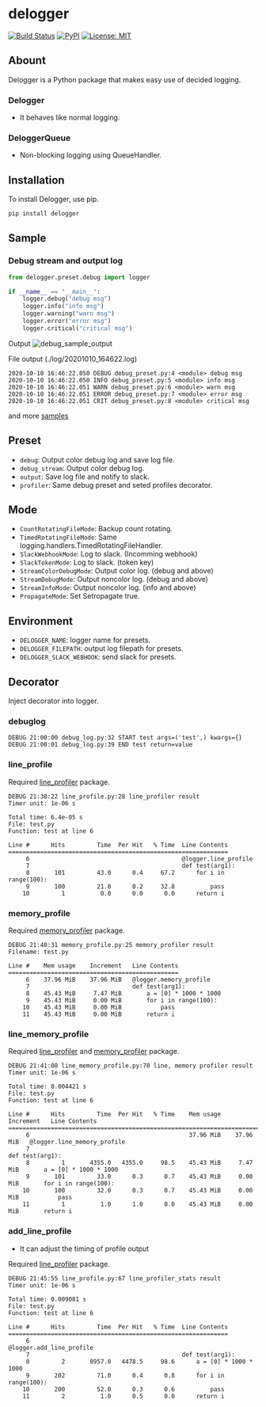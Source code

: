 # delogger

[![Build Status](https://travis-ci.org/deresmos/delogger.svg?branch=master)](https://travis-ci.org/deresmos/delogger)
[![PyPI](https://badge.fury.io/py/delogger.svg)](https://badge.fury.io/py/delogger)
[![License: MIT](https://img.shields.io/badge/License-MIT-yellow.svg)](https://github.com/deresmos/delogger/blob/master/LICENSE)

## Abount

Delogger is a Python package that makes easy use of decided logging.

### Delogger

- It behaves like normal logging.

### DeloggerQueue

- Non-blocking logging using QueueHandler.

## Installation

To install Delogger, use pip.

```bash
pip install delogger

```

## Sample

### Debug stream and output log

```python
from delogger.preset.debug import logger

if __name__ == "__main__":
    logger.debug("debug msg")
    logger.info("info msg")
    logger.warning("warn msg")
    logger.error("error msg")
    logger.critical("critical msg")
```

Output
![debug_sample_output]()

File output (./log/20201010_164622.log)
```
2020-10-10 16:46:22.050 DEBUG debug_preset.py:4 <module> debug msg
2020-10-10 16:46:22.050 INFO debug_preset.py:5 <module> info msg
2020-10-10 16:46:22.051 WARN debug_preset.py:6 <module> warn msg
2020-10-10 16:46:22.051 ERROR debug_preset.py:7 <module> error msg
2020-10-10 16:46:22.051 CRIT debug_preset.py:8 <module> critical msg
```


and more [samples](https://github.com/deresmos/delogger/tree/main/tests)

## Preset

- `debug`: Output color debug log and save log file.
- `debug_stream`: Output color debug log.
- `output`: Save log file and notify to slack.
- `profiler`: Same debug preset and seted profiles decorator.

## Mode

- `CountRotatingFileMode`: Backup count rotating.
- `TimedRotatingFileMode`: Same logging.handlers.TimedRotatingFileHandler.
- `SlackWebhookMode`: Log to slack. (Incomming webhook)
- `SlackTokenMode`: Log to slack. (token key)
- `StreamColorDebugMode`: Output color log. (debug and above)
- `StreamDebugMode`: Output noncolor log. (debug and above)
- `StreamInfoMode`: Output noncolor log. (info and above)
- `PropagateMode`: Set Setropagate true.

## Environment

- `DELOGGER_NAME`: logger name for presets.
- `DELOGGER_FILEPATH`: output log filepath for presets.
- `DELOGGER_SLACK_WEBHOOK`: send slack for presets.

## Decorator

Inject decorator into logger.

### debuglog

```text
DEBUG 21:00:00 debug_log.py:32 START test args=('test',) kwargs={}
DEBUG 21:00:01 debug_log.py:39 END test return=value
```

### line_profile

Required [line_profiler](https://github.com/pyutils/line_profiler) package.

```text
DEBUG 21:38:22 line_profile.py:28 line_profiler result
Timer unit: 1e-06 s

Total time: 6.4e-05 s
File: test.py
Function: test at line 6

Line #      Hits         Time  Per Hit   % Time  Line Contents
==============================================================
     6                                           @logger.line_profile
     7                                           def test(arg1):
     8       101         43.0      0.4     67.2      for i in range(100):
     9       100         21.0      0.2     32.8          pass
    10         1          0.0      0.0      0.0      return i
```

### memory_profile

Required [memory_profiler](https://github.com/pythonprofilers/memory_profiler) package.

```text
DEBUG 21:40:31 memory_profile.py:25 memory_profiler result
Filename: test.py

Line #    Mem usage    Increment   Line Contents
================================================
     6    37.96 MiB    37.96 MiB   @logger.memory_profile
     7                             def test(arg1):
     8    45.43 MiB     7.47 MiB       a = [0] * 1000 * 1000
     9    45.43 MiB     0.00 MiB       for i in range(100):
    10    45.43 MiB     0.00 MiB           pass
    11    45.43 MiB     0.00 MiB       return i
```

### line_memory_profile

Required [line_profiler](https://github.com/pyutils/line_profiler) and [memory_profiler](https://github.com/pythonprofilers/memory_profiler) package.

```text
DEBUG 21:41:08 line_memory_profile.py:70 line, memory profiler result
Timer unit: 1e-06 s

Total time: 0.004421 s
File: test.py
Function: test at line 6

Line #      Hits         Time  Per Hit   % Time    Mem usage    Increment   Line Contents
=========================================================================================
     6                                             37.96 MiB    37.96 MiB   @logger.line_memory_profile
     7                                                                      def test(arg1):
     8         1       4355.0   4355.0     98.5    45.43 MiB     7.47 MiB       a = [0] * 1000 * 1000
     9       101         33.0      0.3      0.7    45.43 MiB     0.00 MiB       for i in range(100):
    10       100         32.0      0.3      0.7    45.43 MiB     0.00 MiB           pass
    11         1          1.0      1.0      0.0    45.43 MiB     0.00 MiB       return i
```

### add_line_profile

- It can adjust the timing of profile output

Required [line_profiler](https://github.com/pyutils/line_profiler) package.

```text
DEBUG 21:45:55 line_profile.py:67 line_profiler_stats result
Timer unit: 1e-06 s

Total time: 0.009081 s
File: test.py
Function: test at line 6

Line #      Hits         Time  Per Hit   % Time  Line Contents
==============================================================
     6                                           @logger.add_line_profile
     7                                           def test(arg1):
     8         2       8957.0   4478.5     98.6      a = [0] * 1000 * 1000
     9       202         71.0      0.4      0.8      for i in range(100):
    10       200         52.0      0.3      0.6          pass
    11         2          1.0      0.5      0.0      return i
```
